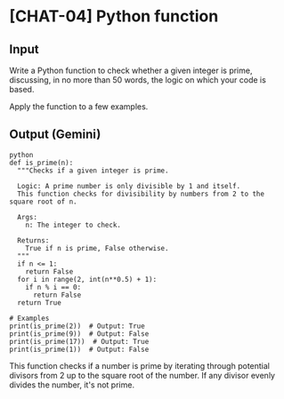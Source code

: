 # [CHAT-04] Python function

## Input

Write a Python function to check whether a given integer is prime, discussing, in no more than 50 words, the logic on which your code is based.

Apply the function to a few examples. 

## Output (Gemini)

```
python
def is_prime(n):
  """Checks if a given integer is prime.

  Logic: A prime number is only divisible by 1 and itself. 
  This function checks for divisibility by numbers from 2 to the square root of n.

  Args:
    n: The integer to check.

  Returns:
    True if n is prime, False otherwise.
  """
  if n <= 1:
    return False
  for i in range(2, int(n**0.5) + 1):
    if n % i == 0:
      return False
  return True

# Examples
print(is_prime(2))  # Output: True
print(is_prime(9))  # Output: False
print(is_prime(17))  # Output: True
print(is_prime(1))  # Output: False 
```

This function checks if a number is prime by iterating through potential divisors from 2 up to the square root of the number. If any divisor evenly divides the number, it's not prime.

